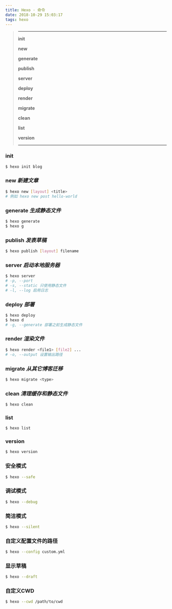 ```yaml
---
title: Hexo · 命令
date: 2018-10-29 15:03:17
tags: hexo
---
```


> ---
> **init**
>
> **new**
>
> **generate**
>
> **publish**
>
> **server**
>
> **deploy**
>
> **render**
>
> **migrate**
>
> **clean**
>
> **list**
>
> **version**
>
> ---

<!--more-->

### init

```bash
$ hexo init blog
```

### new *新建文章*
```bash
$ hexo new [layout] <title>
# 例如 hexo new post hello-world
```
### generate *生成静态文件*
```bash
$ hexo generate
$ hexo g
```
### publish *发表草稿*
```bash
$ hexo publish [layout] filename
```
### server *启动本地服务器*
```bash
$ hexo server
# -p, --port
# -s, --static 只使用静态文件
# -l, --log 启用日志
```
### deploy *部署*
```bash
$ hexo deploy
$ hexo d
# -g, --generate 部署之前生成静态文件
```
### render *渲染文件*
```bash
$ hexo render <file1> [file2] ...
# -o, --output 设置输出路径
```
### migrate *从其它博客迁移*
```bash
$ hexo migrate <type>
```
### clean *清理缓存和静态文件*
```bash
$ hexo clean
```
### list
```bash
$ hexo list
```
### version
```bash
$ hexo version
```
### 安全模式
```bash
$ hexo --safe
```
### 调试模式
```bash
$ hexo --debug
```
### 简洁模式
```bash
$ hexo --silent
```
### 自定义配置文件的路径
```bash
$ hexo --config custom.yml
```
### 显示草稿
```bash
$ hexo --draft
```
### 自定义CWD
```bash
$ hexo --cwd /path/to/cwd
```
